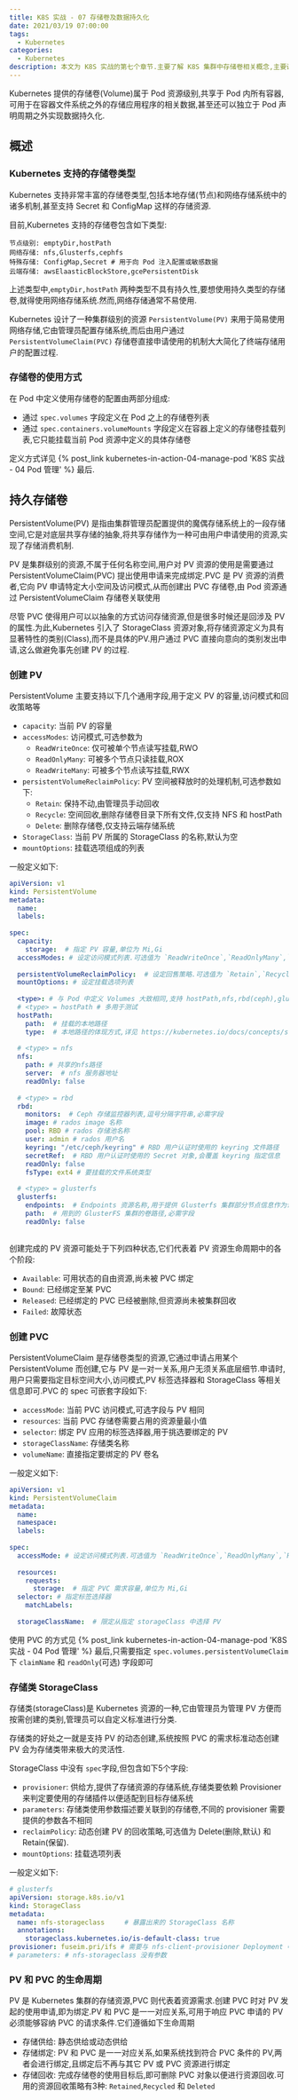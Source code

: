 ```yaml
---
title: K8S 实战 - 07 存储卷及数据持久化
date: 2021/03/19 07:00:00
tags:
  - Kubernetes
categories:
  - Kubernetes
description: 本文为 K8S 实战的第七个章节.主要了解 K8S 集群中存储卷相关概念,主要讲解了 PV 和 PVC 的使用方式.
---
```


Kubernetes 提供的存储卷(Volume)属于 Pod 资源级别,共享于 Pod 内所有容器,可用于在容器文件系统之外的存储应用程序的相关数据,甚至还可以独立于 Pod 声明周期之外实现数据持久化.

## 概述

### Kubernetes 支持的存储卷类型

Kubernetes 支持非常丰富的存储卷类型,包括本地存储(节点)和网络存储系统中的诸多机制,甚至支持 Secret 和 ConfigMap 这样的存储资源.

目前,Kubernetes 支持的存储卷包含如下类型:

```text
节点级别: emptyDir,hostPath
网络存储: nfs,Glusterfs,cephfs
特殊存储: ConfigMap,Secret # 用于向 Pod 注入配置或敏感数据
云端存储: awsElaasticBlockStore,gcePersistentDisk
```

上述类型中,`emptyDir,hostPath` 两种类型不具有持久性,要想使用持久类型的存储卷,就得使用网络存储系统.然而,网络存储通常不易使用.

Kubernetes 设计了一种集群级别的资源 `PersistentVolume(PV)` 来用于简易使用网络存储,它由管理员配置存储系统,而后由用户通过 `PersistentVolumeClaim(PVC)` 存储卷直接申请使用的机制大大简化了终端存储用户的配置过程.

### 存储卷的使用方式

在 Pod 中定义使用存储卷的配置由两部分组成:

- 通过 `spec.volumes` 字段定义在 Pod 之上的存储卷列表
- 通过 `spec.containers.volumeMounts` 字段定义在容器上定义的存储卷挂载列表,它只能挂载当前 Pod 资源中定义的具体存储卷

定义方式详见 {% post_link kubernetes-in-action-04-manage-pod 'K8S 实战 - 04 Pod 管理' %} 最后.

## 持久存储卷

PersistentVolume(PV) 是指由集群管理员配置提供的魔偶存储系统上的一段存储空间,它是对底层共享存储的抽象,将共享存储作为一种可由用户申请使用的资源,实现了存储消费机制.

PV 是集群级别的资源,不属于任何名称空间,用户对 PV 资源的使用是需要通过 PersistentVolumeClaim(PVC) 提出使用申请来完成绑定.PVC 是 PV 资源的消费者,它向 PV 申请特定大小空间及访问模式,从而创建出 PVC 存储卷,由 Pod 资源通过 PersistentVolumeClaim 存储卷关联使用

尽管 PVC 使得用户可以以抽象的方式访问存储资源,但是很多时候还是回涉及 PV 的属性.为此,Kubernetes 引入了 StorageClass 资源对象,将存储资源定义为具有显著特性的类别(Class),而不是具体的PV.用户通过 PVC 直接向意向的类别发出申请,这么做避免事先创建 PV 的过程.

### 创建 PV

PersistentVolume 主要支持以下几个通用字段,用于定义 PV 的容量,访问模式和回收策略等

- `capacity`: 当前 PV 的容量
- `accessModes`: 访问模式,可选参数为
  - `ReadWriteOnce`: 仅可被单个节点读写挂载,RWO
  - `ReadOnlyMany`: 可被多个节点只读挂载,ROX
  - `ReadWriteMany`: 可被多个节点读写挂载,RWX
- `persistentVolumeReclaimPolicy`: PV 空间被释放时的处理机制,可选参数如下:
  - `Retain`: 保持不动,由管理员手动回收
  - `Recycle`: 空间回收,删除存储卷目录下所有文件,仅支持 NFS 和 hostPath
  - `Delete`: 删除存储卷,仅支持云端存储系统
- `StorageClass`: 当前 PV 所属的 StorageClass 的名称,默认为空
- `mountOptions`: 挂载选项组成的列表

一般定义如下:

```yaml
apiVersion: v1
kind: PersistentVolume
metadata:
  name:
  labels:
  
spec:
  capacity:
    storage:  # 指定 PV 容量,单位为 Mi,Gi
  accessModes: # 设定访问模式列表.可选值为 `ReadWriteOnce`,`ReadOnlyMany`,`ReadWriteMany`
  
  persistentVolumeReclaimPolicy:  # 设定回售策略.可选值为 `Retain`,`Recycle`,`Delete`
  mountOptions: # 设定挂载选项列表
  
  <type>: # 与 Pod 中定义 Volumes 大致相同,支持 hostPath,nfs,rbd(ceph),glusterfs
  # <type> = hostPath # 多用于测试
  hostPath:
    path:  # 挂载的本地路径
    type:  # 本地路径的体现方式,详见 https://kubernetes.io/docs/concepts/storage/volumes#hostpath
  
  # <type> = nfs
  nfs:
    path: # 共享的nfs路径
    server:  # nfs 服务器地址
    readOnly: false
  
  # <type> = rbd
  rbd:
    monitors:  # Ceph 存储监控器列表,逗号分隔字符串,必需字段
    image: # rados image 名称
    pool: RBD # rados 存储池名称
    user: admin # rados 用户名
    keyring: "/etc/ceph/keyring" # RBD 用户认证时使用的 keyring 文件路径
    secretRef:  # RBD 用户认证时使用的 Secret 对象,会覆盖 keyring 指定信息
    readOnly: false
    fsType: ext4 # 要挂载的文件系统类型
  
  # <type> = glusterfs
  glusterfs:
    endpoints:  # Endpoints 资源名称,用于提供 Glusterfs 集群部分节点信息作为访问入口,必需字段,可以手动创建
    path:  # 用到的 GlusterFS 集群的卷路径,必需字段
    readOnly: false
  
```

创建完成的 PV 资源可能处于下列四种状态,它们代表着 PV 资源生命周期中的各个阶段:

- `Available`: 可用状态的自由资源,尚未被 PVC 绑定
- `Bound`: 已经绑定至某 PVC
- `Released`: 已经绑定的 PVC 已经被删除,但资源尚未被集群回收
- `Failed`: 故障状态

### 创建 PVC

PersistentVolumeClaim 是存储卷类型的资源,它通过申请占用某个 PersistentVolume 而创建,它与 PV 是一对一关系,用户无须关系底层细节.申请时,用户只需要指定目标空间大小,访问模式,PV 标签选择器和 StorageClass 等相关信息即可.PVC 的 spec 可嵌套字段如下:

- `accessMode`: 当前 PVC 访问模式,可选字段与 PV 相同
- `resources`: 当前 PVC 存储卷需要占用的资源量最小值
- `selector`: 绑定 PV 应用的标签选择器,用于挑选要绑定的 PV
- `storageClassName`: 存储类名称
- `volumeName`: 直接指定要绑定的 PV 卷名

一般定义如下:

```yaml
apiVersion: v1
kind: PersistentVolumeClaim
metadata:
  name:
  namespace:
  labels:
  
spec:
  accessMode: # 设定访问模式列表.可选值为 `ReadWriteOnce`,`ReadOnlyMany`,`ReadWriteMany`
  
  resources:
    requests:
      storage:  # 指定 PVC 需求容量,单位为 Mi,Gi
  selector: # 指定标签选择器
    matchLabels:
      
  storageClassName:  # 限定从指定 storageClass 中选择 PV
```

使用 PVC 的方式见 {% post_link kubernetes-in-action-04-manage-pod 'K8S 实战 - 04 Pod 管理' %} 最后,只需要指定 `spec.volumes.persistentVolumeClaim` 下 `claimName` 和 `readOnly`(可选) 字段即可

### 存储类 StorageClass

存储类(storageClass)是 Kubernetes 资源的一种,它由管理员为管理 PV 方便而按需创建的类别,管理员可以自定义标准进行分类.

存储类的好处之一就是支持 PV 的动态创建,系统按照 PVC 的需求标准动态创建 PV 会为存储类带来极大的灵活性.

StorageClass 中没有 `spec`字段,但包含如下5个字段:

- `provisioner`: 供给方,提供了存储资源的存储系统,存储类要依赖 Provisioner 来判定要使用的存储插件以便适配到目标存储系统
- `parameters`: 存储类使用参数描述要关联到的存储卷,不同的 provisioner 需要提供的参数各不相同
- `reclaimPolicy`: 动态创建 PV 的回收策略,可选值为 Delete(删除,默认) 和 Retain(保留).
- `mountOptions`: 挂载选项列表

一般定义如下:

```yaml
# glusterfs
apiVersion: storage.k8s.io/v1
kind: StorageClass
metadata:
  name: nfs-storageclass     # 暴露出来的 StorageClass 名称
  annotations:
    storageclass.kubernetes.io/is-default-class: true 
provisioner: fuseim.pri/ifs # 需要与 nfs-client-provisioner Deployment 中传入 PROVISIONER_NAME 变量值一致
# parameters: # nfs-storageclass 没有参数
```

### PV 和 PVC 的生命周期

PV 是 Kubernetes 集群的存储资源,PVC 则代表着资源需求.创建 PVC 时对 PV 发起的使用申请,即为绑定.PV 和 PVC 是一一对应关系,可用于响应 PVC 申请的 PV 必须能够容纳 PVC 的请求条件.它们遵循如下生命周期

- 存储供给: 静态供给或动态供给
- 存储绑定: PV 和 PVC 是一一对应关系,如果系统找到符合 PVC 条件的 PV,两者会进行绑定,且绑定后不再与其它 PV 或 PVC 资源进行绑定
- 存储回收: 完成存储卷的使用目标后,即可删除 PVC 对象以便进行资源回收.可用的资源回收策略有3种: `Retained`,`Recycled` 和 `Deleted`
